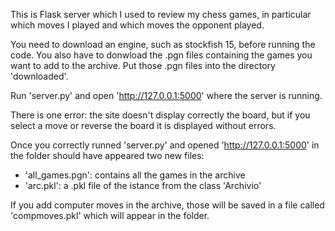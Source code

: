 This is Flask server which I used to review my chess games, in particular which moves I played and which moves the opponent played.

You need to download an engine, such as stockfish 15, before running the code.
You also have to donwload the .pgn files containing the games you want to add to the archive.
Put those .pgn files into the directory 'downloaded'.

Run 'server.py' and open 'http://127.0.0.1:5000' where the server is running.

There is one error: the site doesn't display correctly the board, but if you select a move or reverse the board it is displayed without errors.

Once you correctly runned 'server.py' and opened 'http://127.0.0.1:5000' in the folder should have appeared two new files:
- 'all_games.pgn': contains all the games in the archive
- 'arc.pkl': a .pkl file of the istance from the class 'Archivio'

If you add computer moves in the archive, those will be saved in a file called 'compmoves.pkl' which will appear in the folder.
